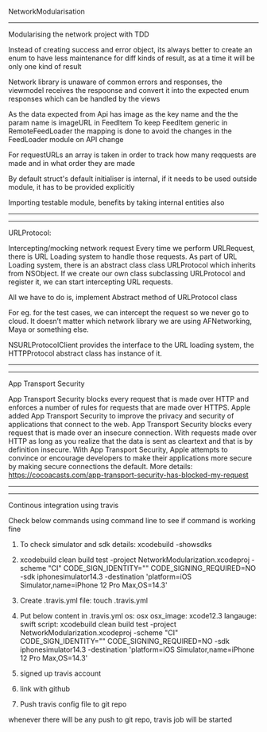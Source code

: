 NetworkModularisation

________________________________________________________________________________________
Modularising the network project with TDD

 Instead of creating success and error object, its always better to create an enum to have less maintenance for diff kinds of result, as at a time it will be only one kind of result
 
 Network library is unaware of common errors and responses, the viewmodel receives the respoonse and convert it into the expected enum responses which can be handled by the views
 
 As the data expected from Api has image as the key name and the the param name is imageURL in FeedItem
 To keep FeedItem generic in RemoteFeedLoader the mapping is done to avoid the changes in the FeedLoader module on API change
 
 For requestURLs an array is taken in order to track how many reqquests are made and in what order they are made
 
 By default struct's default initialiser is internal, if it needs to be used outside module, it has to be provided explicitly

Importing testable module, benefits by taking internal entities also
________________________________________________________________________________________


________________________________________________________________________________________
URLProtocol:

Intercepting/mocking network request
Every time we perform URLRequest, there is URL Loading system to handle those requests.
As part of URL Loading system, there is an abstract class class URLProtocol which inherits from NSObject. 
If we create our own class subclassing URLProtocol and register it, we can start intercepting URL requests.

All we have to do is, implement Abstract method of URLProtocol class

For eg. for the test cases, we can intercept the request so we never go to cloud. It doesn’t matter which network library we are using AFNetworking, Maya or something else.

NSURLProtocolClient provides the interface to the URL loading system, the HTTPProtocol abstract class has instance of it.
________________________________________________________________________________________








________________________________________________________________________________________
App Transport Security

App Transport Security blocks every request that is made over HTTP and enforces a number of rules for requests that are made over HTTPS. Apple added App Transport Security to improve the privacy and security of applications that connect to the web. App Transport Security blocks every request that is made over an insecure connection. With requests made over HTTP as long as you realize that the data is sent as cleartext and that is by definition insecure. With App Transport Security, Apple attempts to convince or encourage developers to make their applications more secure by making secure connections the default.
More details: https://cocoacasts.com/app-transport-security-has-blocked-my-request
________________________________________________________________________________________










________________________________________________________________________________________
Continous integration using travis

Check below commands using command line to see if command is working fine
1. To check simulator and sdk details:         xcodebuild -showsdks
2. xcodebuild clean build test -project NetworkModularization.xcodeproj -scheme "CI" CODE_SIGN_IDENTITY="" CODE_SIGNING_REQUIRED=NO -sdk iphonesimulator14.3 -destination 'platform=iOS Simulator,name=iPhone 12 Pro Max,OS=14.3'



3. Create .travis.yml file:             touch .travis.yml

4. Put below content in  .travis.yml
    os: osx
    osx_image: xcode12.3
    langauge: swift
    script: xcodebuild clean build test -project NetworkModularization.xcodeproj -scheme "CI" CODE_SIGN_IDENTITY="" CODE_SIGNING_REQUIRED=NO -sdk iphonesimulator14.3 -destination 'platform=iOS Simulator,name=iPhone 12 Pro Max,OS=14.3'


5. signed up travis account
6. link with github
7. Push travis config file to git repo

whenever there will be any push to git repo, travis job will be started

